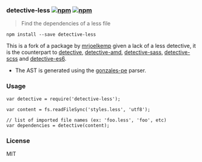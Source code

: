 ### detective-less [![npm](http://img.shields.io/npm/v/detective-less.svg)](https://npmjs.org/package/detective-less) [![npm](http://img.shields.io/npm/dm/detective-less.svg)](https://npmjs.org/package/detective-less)

> Find the dependencies of a less file

`npm install --save detective-less`

This is a fork of a package by [mrjoelkemp](https://github.com/mrjoelkemp/) given a lack of a less detective, it is the counterpart to [detective](https://github.com/substack/node-detective), [detective-amd](https://github.com/mrjoelkemp/node-detective-amd), [detective-sass](https://github.com/mrjoelkemp/node-detective-sass), [detective-scss](https://github.com/mrjoelkemp/node-detective-scss) and [detective-es6](https://github.com/mrjoelkemp/node-detective-es6).

-   The AST is generated using the [gonzales-pe](https://github.com/tonyganch/gonzales-pe) parser.

### Usage

    var detective = require('detective-less');

    var content = fs.readFileSync('styles.less', 'utf8');

    // list of imported file names (ex: 'foo.less', 'foo', etc)
    var dependencies = detective(content);

### License

MIT
